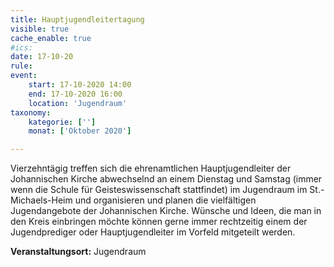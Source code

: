 ```yaml
---
title: Hauptjugendleitertagung
visible: true
cache_enable: true
#ics: 
date: 17-10-20
rule: 
event:
	start: 17-10-2020 14:00
	end: 17-10-2020 16:00
	location: 'Jugendraum'
taxonomy:
	kategorie: ['']
	monat: ['Oktober 2020']

---
```

Vierzehntägig treffen sich die ehrenamtlichen Hauptjugendleiter der Johannischen Kirche abwechselnd an einem Dienstag und Samstag (immer wenn die Schule für Geisteswissenschaft stattfindet) im Jugendraum im St.-Michaels-Heim und organisieren und planen die vielfältigen Jugendangebote der Johannischen Kirche. Wünsche und Ideen, die man in den Kreis einbringen möchte können gerne immer rechtzeitig einem der Jugendprediger oder Hauptjugendleiter im Vorfeld mitgeteilt werden.


**Veranstaltungsort:** Jugendraum

